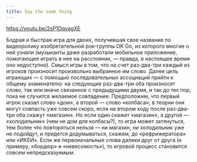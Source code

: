 ```yaml
---
title: Say the same thing
---
```


https://youtu.be/2sP1DqyagXE

Бодрая и быстрая игра для двоих, получившая свое название по видеоролику изобретательной рок-группы OK Go, из которого многие о ней узнали (музы­канты даже разработали мобильное приложение, помогающее играть в нее на расстоянии, — правда, в настоящее время оно недоступно). Смысл игры в том, что на счет раз-два-три каждый из игроков произносит произвольно выбранное им слово. Далее цель играющих — с помощью последовательных ассоциаций прийти к общему знаменателю: на следующие раз-два-три оба произносят слово, так или иначе связанное с предыдущими двумя, и так до тех пор, пока не случится желаемое совпадение. Предположим, что первый игрок сказал слово «дом», а второй — слово «колбаса»; в теории они могут совпасть уже совсем скоро, если на втором ходу после раз-два-три оба скажут «магазин». Но если один скажет «магазин», а другой — «холодильник» (чем не дом для колбасы?), то игра может затянуться, тем более что повторяться нельзя — ни магазин, ни холодильник уже не подойдут, и придется додумываться, скажем, до «рефрижератора» или «ИКЕИ». Если же первоначальные слова далеки друг от друга (к примеру, «бордюр» и «невесомость»), то игровой процесс становится совсем непредсказуемым.